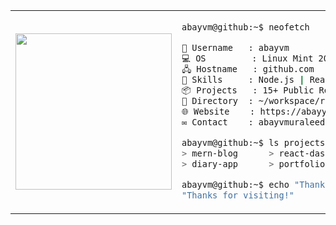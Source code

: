 <table>
  <tr>
    <td width="300px">
      <img src="https://avatars.githubusercontent.com/u/26015573?v=4" width="250px"/>
    </td>
    <td>

```bash
abayvm@github:~$ neofetch

👤 Username   : abayvm
💻 OS         : Linux Mint 20.3 "Una" x86_64
🖧 Hostname   : github.com
🔧 Skills     : Node.js | React | Express | MongoDB
📦 Projects   : 15+ Public Repos
📂 Directory  : ~/workspace/repositories/
🌐 Website    : https://abayyy.xyz
✉️ Contact    : abayvmuraleedharan@gmail.com

abayvm@github:~$ ls projects/
> mern-blog      > react-dashboard    > node-api-server     > leetcode-solutions
> diary-app      > portfolio          > pai-bot             > blog-app

abayvm@github:~$ echo "Thanks for visiting!"
"Thanks for visiting!"


